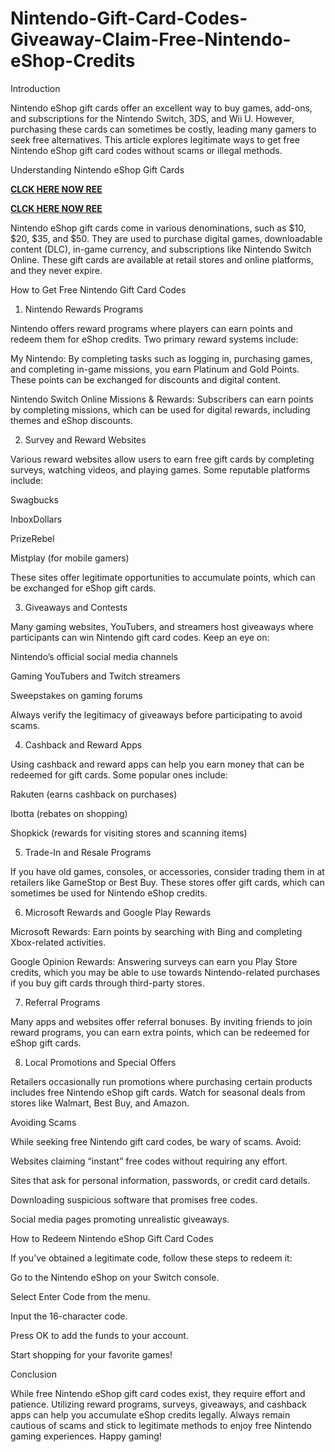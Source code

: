 # Nintendo-Gift-Card-Codes-Giveaway-Claim-Free-Nintendo-eShop-Credits
Introduction

Nintendo eShop gift cards offer an excellent way to buy games, add-ons, and subscriptions for the Nintendo Switch, 3DS, and Wii U. However, purchasing these cards can sometimes be costly, leading many gamers to seek free alternatives. This article explores legitimate ways to get free Nintendo eShop gift card codes without scams or illegal methods.

Understanding Nintendo eShop Gift Cards

**[CLCK HERE NOW REE](https://tinyurl.com/nintendocard20)**

**[CLCK HERE NOW REE](https://tinyurl.com/nintendocard20)**

Nintendo eShop gift cards come in various denominations, such as $10, $20, $35, and $50. They are used to purchase digital games, downloadable content (DLC), in-game currency, and subscriptions like Nintendo Switch Online. These gift cards are available at retail stores and online platforms, and they never expire.

How to Get Free Nintendo Gift Card Codes

1. Nintendo Rewards Programs

Nintendo offers reward programs where players can earn points and redeem them for eShop credits. Two primary reward systems include:

My Nintendo: By completing tasks such as logging in, purchasing games, and completing in-game missions, you earn Platinum and Gold Points. These points can be exchanged for discounts and digital content.

Nintendo Switch Online Missions & Rewards: Subscribers can earn points by completing missions, which can be used for digital rewards, including themes and eShop discounts.

2. Survey and Reward Websites

Various reward websites allow users to earn free gift cards by completing surveys, watching videos, and playing games. Some reputable platforms include:

Swagbucks

InboxDollars

PrizeRebel

Mistplay (for mobile gamers)

These sites offer legitimate opportunities to accumulate points, which can be exchanged for eShop gift cards.

3. Giveaways and Contests

Many gaming websites, YouTubers, and streamers host giveaways where participants can win Nintendo gift card codes. Keep an eye on:

Nintendo’s official social media channels

Gaming YouTubers and Twitch streamers

Sweepstakes on gaming forums

Always verify the legitimacy of giveaways before participating to avoid scams.

4. Cashback and Reward Apps

Using cashback and reward apps can help you earn money that can be redeemed for gift cards. Some popular ones include:

Rakuten (earns cashback on purchases)

Ibotta (rebates on shopping)

Shopkick (rewards for visiting stores and scanning items)

5. Trade-In and Resale Programs

If you have old games, consoles, or accessories, consider trading them in at retailers like GameStop or Best Buy. These stores offer gift cards, which can sometimes be used for Nintendo eShop credits.

6. Microsoft Rewards and Google Play Rewards

Microsoft Rewards: Earn points by searching with Bing and completing Xbox-related activities.

Google Opinion Rewards: Answering surveys can earn you Play Store credits, which you may be able to use towards Nintendo-related purchases if you buy gift cards through third-party stores.

7. Referral Programs

Many apps and websites offer referral bonuses. By inviting friends to join reward programs, you can earn extra points, which can be redeemed for eShop gift cards.

8. Local Promotions and Special Offers

Retailers occasionally run promotions where purchasing certain products includes free Nintendo eShop gift cards. Watch for seasonal deals from stores like Walmart, Best Buy, and Amazon.

Avoiding Scams

While seeking free Nintendo gift card codes, be wary of scams. Avoid:

Websites claiming “instant” free codes without requiring any effort.

Sites that ask for personal information, passwords, or credit card details.

Downloading suspicious software that promises free codes.

Social media pages promoting unrealistic giveaways.

How to Redeem Nintendo eShop Gift Card Codes

If you’ve obtained a legitimate code, follow these steps to redeem it:

Go to the Nintendo eShop on your Switch console.

Select Enter Code from the menu.

Input the 16-character code.

Press OK to add the funds to your account.

Start shopping for your favorite games!

Conclusion

While free Nintendo eShop gift card codes exist, they require effort and patience. Utilizing reward programs, surveys, giveaways, and cashback apps can help you accumulate eShop credits legally. Always remain cautious of scams and stick to legitimate methods to enjoy free Nintendo gaming experiences. Happy gaming!
